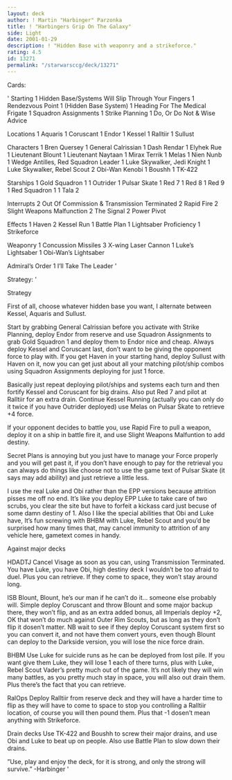 ```yaml
---
layout: deck
author: ! Martin "Harbinger" Parzonka
title: ! "Harbingers Grip On The Galaxy"
side: Light
date: 2001-01-29
description: ! "Hidden Base with weaponry and a strikeforce."
rating: 4.5
id: 13271
permalink: "/starwarsccg/deck/13271"
---
```

Cards: 

'
Starting
	 1 Hidden Base/Systems Will Slip Through Your Fingers
	 1 Rendezvous Point
	 1 (Hidden Base System)
	 1 Heading For The Medical Frigate
	 1 Squadron Assignments
	 1 Strike Planning
	 1 Do, Or Do Not & Wise Advice

Locations
	 1 Aquaris
	 1 Coruscant
	 1 Endor
	 1 Kessel
	 1 Ralltiir
	 1 Sullust


Characters
	 1 Bren Quersey
	 1 General Calrissian
	 1 Dash Rendar
	 1 Elyhek Rue
	 1 Lieutenant Blount
	 1 Lieutenant Naytaan
	 1 Mirax Terrik
	 1 Melas
	 1 Nien Nunb
	 1 Wedge Antilles, Red Squadron Leader
	 1 Luke Skywalker, Jedi Knight
	 1 Luke Skywalker, Rebel Scout
	 2 Obi-Wan Kenobi
	 1 Boushh
	 1 TK-422


Starships
	 1 Gold Squadron 1
	 1 Outrider
	 1 Pulsar Skate
	 1 Red 7
	 1 Red 8
	 1 Red 9
	 1 Red Squadron 1
	 1 Tala 2


Interrupts
	 2 Out Of Commission & Transmission Terminated
	 2 Rapid Fire
	 2 Slight Weapons Malfunction
	 2 The Signal
	 2 Power Pivot


Effects
	 1 Haven
	 2 Kessel Run
	 1 Battle Plan
	 1 Lightsaber Proficiency
	 1 Strikeforce


Weaponry
	 1 Concussion Missiles
	 3 X-wing Laser Cannon
	 1 Luke’s Lightsaber
	 1 Obi-Wan’s Lightsaber


Admiral’s Order
	 1 I’ll Take The Leader '

Strategy: '

Strategy

First of all, choose whatever hidden base you want, I alternate between Kessel, Aquaris and Sullust.

Start by grabbing General Calrissian before you activate with Strike Planning, deploy Endor from reserve and use Squadron Assignments to grab Gold Squadron 1 and deploy them to Endor nice and cheap. Always deploy Kessel and Coruscant last, don’t want to be giving the opponent force to play with. If you get Haven in your starting hand, deploy Sullust with Haven on it, now you can get just about all your matching pilot/ship combos using Squadron Assignments deploying for just 1 force.

Basically just repeat deploying pilot/ships and systems each turn and then fortify Kessel and Coruscant for big drains. Also put Red 7 and pilot at Ralltiir for an extra drain. Continue Kessel Running (actually you can only do it twice if you have Outrider deployed) use Melas on Pulsar Skate to retrieve +4 force.

If your opponent decides to battle you, use Rapid Fire to pull a weapon, deploy it on a ship in battle fire it, and use Slight Weapons Malfuntion to add destiny.

Secret Plans is annoying but you just have to manage your Force properly and you will get past it, if you don’t have enough to pay for the retrieval you can always do things like choose not to use the game text of Pulsar Skate (it says may add ability) and just retrieve a little less.

I use the real Luke and Obi rather than the EPP versions because attrition pisses me off no end. It’s like you deploy EPP Luke to take care of two scrubs, you clear the site but have to forfeit a kickass card just becuse of some damn destiny of 1. Also I like the special abilities that Obi and Luke have, It’s fun screwing with BHBM with Luke, Rebel Scout and you’d be surprised how many times that, may cancel immunity to attrition of any vehicle here, gametext comes in handy.

Against major decks

HDADTJ Cancel Visage as soon as you can, using Transmission Terminated.  You have Luke, you have Obi, high destiny deck I wouldn’t be too afraid to duel. Plus you can retrieve. If they come to space, they won’t stay around long.

ISB Blount, Blount, he’s our man if he can’t do it... someone else probably will. Simple deploy Coruscant and throw Blount and some major backup there, they won’t flip, and as an extra added bonus, all Imperials deploy +2, OK that won’t do much against Outer Rim Scouts, but as long as they don’t flip it dosen’t matter. NB wait to see if they deploy Coruscant system first so you can convert it, and not have them convert yours, even though Blount can deploy to the Darkside version, you will lose the nice force drain.

BHBM Use Luke for suicide runs as he can be deployed from lost pile. If you want give them Luke, they will lose 1 each of there turns, plus with Luke, Rebel Scout Vader’s pretty much out of the game. It’s not likely they will win many battles, as you pretty much stay in space, you will also out drain them. Plus there’s the fact that you can retrieve.

RalOps Deploy Ralltiir from reserve deck and they will have a harder time to flip as they will have to come to space to stop you controlling a Ralltiir location, of course you will then pound them. Plus that -1 dosen’t mean anything with Strikeforce.

Drain decks Use TK-422 and Boushh to screw their major drains, and use Obi and Luke to beat up on people. Also use Battle Plan to slow down their drains.

”Use, play and enjoy the deck, for it is strong, and only the strong will survive.”
-Harbinger
'
